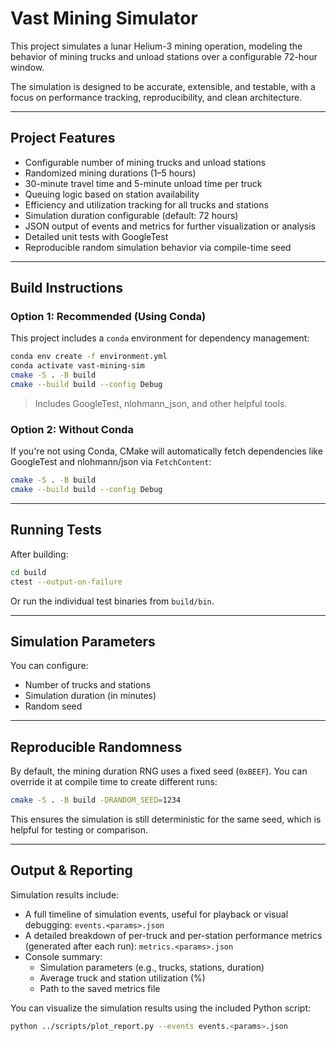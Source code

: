 # Vast Mining Simulator

This project simulates a lunar Helium-3 mining operation, modeling the behavior of mining trucks and unload stations over a configurable 72-hour window.

The simulation is designed to be accurate, extensible, and testable, with a focus on performance tracking, reproducibility, and clean architecture.

---

## Project Features

- Configurable number of mining trucks and unload stations
- Randomized mining durations (1–5 hours)
- 30-minute travel time and 5-minute unload time per truck
- Queuing logic based on station availability
- Efficiency and utilization tracking for all trucks and stations
- Simulation duration configurable (default: 72 hours)
- JSON output of events and metrics for further visualization or analysis
- Detailed unit tests with GoogleTest
- Reproducible random simulation behavior via compile-time seed

---

## Build Instructions

### Option 1: Recommended (Using Conda)

This project includes a `conda` environment for dependency management:

```bash
conda env create -f environment.yml
conda activate vast-mining-sim
cmake -S . -B build
cmake --build build --config Debug
```

> Includes GoogleTest, nlohmann_json, and other helpful tools.

### Option 2: Without Conda

If you're not using Conda, CMake will automatically fetch dependencies like GoogleTest and nlohmann/json via `FetchContent`:

```bash
cmake -S . -B build
cmake --build build --config Debug
```

---

## Running Tests

After building:

```bash
cd build
ctest --output-on-failure
```

Or run the individual test binaries from `build/bin`.

---

## Simulation Parameters

You can configure:

- Number of trucks and stations
- Simulation duration (in minutes)
- Random seed

---

## Reproducible Randomness

By default, the mining duration RNG uses a fixed seed (`0xBEEF`).
You can override it at compile time to create different runs:

```bash
cmake -S . -B build -DRANDOM_SEED=1234
```

This ensures the simulation is still deterministic for the same seed, which is helpful for testing or comparison.

---

## Output & Reporting

Simulation results include:

- A full timeline of simulation events, useful for playback or visual debugging: `events.<params>.json`
- A detailed breakdown of per-truck and per-station performance metrics (generated after each run): `metrics.<params>.json`
- Console summary:
  - Simulation parameters (e.g., trucks, stations, duration)
  - Average truck and station utilization (%)
  - Path to the saved metrics file

You can visualize the simulation results using the included Python script:

```bash
python ../scripts/plot_report.py --events events.<params>.json
```
